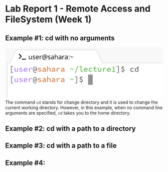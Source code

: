 # Lab Report 1 - Remote Access and FileSystem (Week 1)

## Example #1: cd with no arguments
![Image](example1.1)
The command `cd` stands for change directory and it is used to change the current working directory. However, in this example, when no command line arguments are specified, `cd` takes you to the home directory. 

## Example #2: cd with a path to a directory

## Example #3: cd with a path to a file 

## Example #4: 
